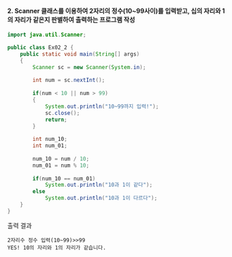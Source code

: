 #### 2. Scanner 클래스를 이용하여 2자리의 정수(10~99사이)를 입력받고, 십의 자리와 1의 자리가 같은지 판별하여 출력하는 프로그램 작성
```java
import java.util.Scanner;

public class Ex02_2 {
	public static void main(String[] args) 
	{
		Scanner sc = new Scanner(System.in);
		
		int num = sc.nextInt();
		
		if(num < 10 || num > 99)
		{
			System.out.println("10~99까지 입력!");
			sc.close();
			return;
		}
		
		int num_10;
		int num_01;
		
		num_10 = num / 10;
		num_01 = num % 10;
		
		if(num_10 == num_01)
			System.out.println("10과 1이 같다");
		else
			System.out.println("10과 1이 다르다");
	}
}
```

출력 결과
```
2자리수 정수 입력(10~99)>>99
YES! 10의 자리와 1의 자리가 같습니다.
```

